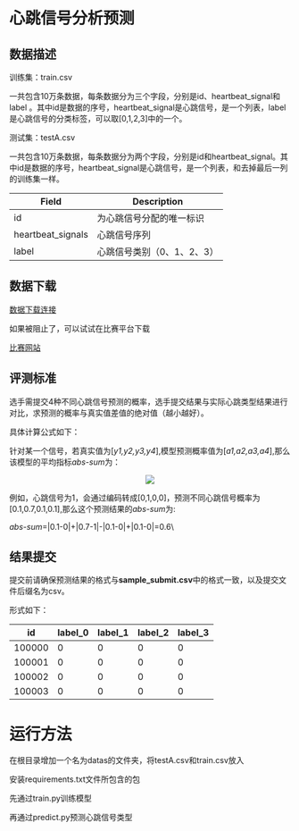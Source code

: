 # 心跳信号分析预测

## 数据描述

训练集：train.csv

一共包含10万条数据，每条数据分为三个字段，分别是id、heartbeat_signal和label 。其中id是数据的序号，heartbeat_signal是心跳信号，是一个列表，label是心跳信号的分类标签，可以取[0,1,2,3]中的一个。

测试集：testA.csv

一共包含10万条数据，每条数据分为两个字段，分别是id和heartbeat_signal。其中id是数据的序号，heartbeat_signal是心跳信号，是一个列表，和去掉最后一列的训练集一样。

| Field | Description |
| -------- | -------- |
| id | 为心跳信号分配的唯一标识 |
| heartbeat_signals    | 心跳信号序列  |
| label    | 心跳信号类别（0、1、2、3） |

## 数据下载

[数据下载连接](http://slkc06hf4.hn-bkt.clouddn.com/%E5%BF%83%E8%B7%B3%E4%BF%A1%E5%8F%B7%E5%88%86%E6%9E%90%E9%A2%84%E6%B5%8B%E6%95%B0%E6%8D%AE%E9%9B%86.zip)

如果被阻止了，可以试试在比赛平台下载

[比赛网站](https://tianchi.aliyun.com/competition/entrance/531883/information)

## 评测标准

选手需提交4种不同心跳信号预测的概率，选手提交结果与实际心跳类型结果进行对比，求预测的概率与真实值差值的绝对值（越小越好）。

具体计算公式如下：

针对某一个信号，若真实值为[*y1,y2,y3,y4*],模型预测概率值为[*a1,a2,a3,a4*],那么该模型的平均指标*abs-sum*为：

<p align="center">
  <img src="http://slkc06hf4.hn-bkt.clouddn.com/%E5%B1%8F%E5%B9%95%E6%88%AA%E5%9B%BE%202024-10-21%20185254.png" />
</p>

例如，心跳信号为1，会通过编码转成[0,1,0,0]，预测不同心跳信号概率为[0.1,0.7,0.1,0.1],那么这个预测结果的*abs-sum*为:

*abs-sum*=|0.1-0|+|0.7-1|-|0.1-0|+|0.1-0|=0.6\

## 结果提交

提交前请确保预测结果的格式与**sample_submit.csv**中的格式一致，以及提交文件后缀名为csv。

形式如下：

|id|label_0|label_1|label_2|label_3|
|--|-------|-------|-------|-------|
|100000|0|0|0|0|
|100001|0|0|0|0|
|100002|0|0|0|0|
|100003|0|0|0|0|

# 运行方法

在根目录增加一个名为datas的文件夹，将testA.csv和train.csv放入

安装requirements.txt文件所包含的包

先通过train.py训练模型

再通过predict.py预测心跳信号类型

